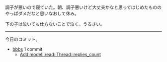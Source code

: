 調子が悪いので寝ていた。朝、調子悪いけど大丈夫かなと思ってはじめたもののやっぱダメだなと思いなおして休み。

下の子は泣いても仕方ないことで泣く。うるさい。

---

今日のコミット。

- [bbbs](https://github.com/bouzuya/bbbs) 1 commit
  - [Add model::read::Thread::replies_count](https://github.com/bouzuya/bbbs/commit/a7dd5625fe258d0505c5d5f6d64850223cc6d3dd)

